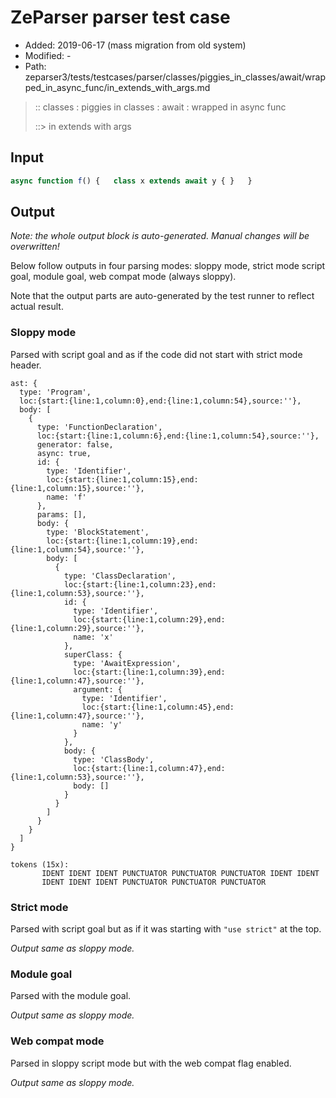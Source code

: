 # ZeParser parser test case

- Added: 2019-06-17 (mass migration from old system)
- Modified: -
- Path: zeparser3/tests/testcases/parser/classes/piggies_in_classes/await/wrapped_in_async_func/in_extends_with_args.md

> :: classes : piggies in classes : await : wrapped in async func
>
> ::> in extends with args

## Input

`````js
async function f() {   class x extends await y { }   }
`````

## Output

_Note: the whole output block is auto-generated. Manual changes will be overwritten!_

Below follow outputs in four parsing modes: sloppy mode, strict mode script goal, module goal, web compat mode (always sloppy).

Note that the output parts are auto-generated by the test runner to reflect actual result.

### Sloppy mode

Parsed with script goal and as if the code did not start with strict mode header.

`````
ast: {
  type: 'Program',
  loc:{start:{line:1,column:0},end:{line:1,column:54},source:''},
  body: [
    {
      type: 'FunctionDeclaration',
      loc:{start:{line:1,column:6},end:{line:1,column:54},source:''},
      generator: false,
      async: true,
      id: {
        type: 'Identifier',
        loc:{start:{line:1,column:15},end:{line:1,column:15},source:''},
        name: 'f'
      },
      params: [],
      body: {
        type: 'BlockStatement',
        loc:{start:{line:1,column:19},end:{line:1,column:54},source:''},
        body: [
          {
            type: 'ClassDeclaration',
            loc:{start:{line:1,column:23},end:{line:1,column:53},source:''},
            id: {
              type: 'Identifier',
              loc:{start:{line:1,column:29},end:{line:1,column:29},source:''},
              name: 'x'
            },
            superClass: {
              type: 'AwaitExpression',
              loc:{start:{line:1,column:39},end:{line:1,column:47},source:''},
              argument: {
                type: 'Identifier',
                loc:{start:{line:1,column:45},end:{line:1,column:47},source:''},
                name: 'y'
              }
            },
            body: {
              type: 'ClassBody',
              loc:{start:{line:1,column:47},end:{line:1,column:53},source:''},
              body: []
            }
          }
        ]
      }
    }
  ]
}

tokens (15x):
       IDENT IDENT IDENT PUNCTUATOR PUNCTUATOR PUNCTUATOR IDENT IDENT
       IDENT IDENT IDENT PUNCTUATOR PUNCTUATOR PUNCTUATOR
`````

### Strict mode

Parsed with script goal but as if it was starting with `"use strict"` at the top.

_Output same as sloppy mode._

### Module goal

Parsed with the module goal.

_Output same as sloppy mode._

### Web compat mode

Parsed in sloppy script mode but with the web compat flag enabled.

_Output same as sloppy mode._
